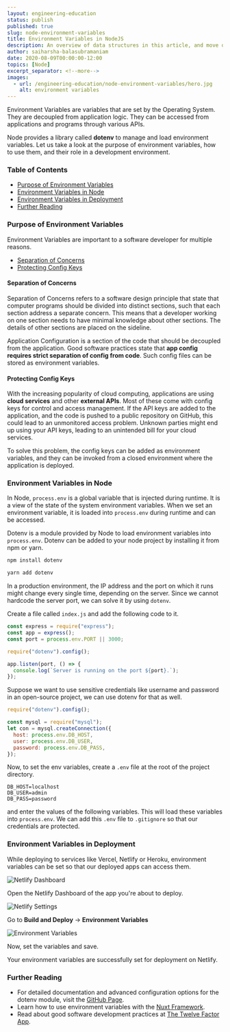 ```yaml
---
layout: engineering-education
status: publish
published: true
slug: node-environment-variables
title: Environment Variables in NodeJS
description: An overview of data structures in this article, and move on to learn about every data structure, and its implementation in Python throughout this series.
author: saiharsha-balasubramaniam
date: 2020-08-09T00:00:00-12:00
topics: [Node]
excerpt_separator: <!--more-->
images:
  - url: /engineering-education/node-environment-variables/hero.jpg
    alt: environment variables
---
```



Environment Variables are variables that are set by the Operating System. They are decoupled from application logic. They can be accessed from applications and programs through various APIs.
<!--more-->

Node provides a library called **dotenv** to manage and load environment variables. Let us take a look at the purpose of environment variables, how to use them, and their role in a development environment.

### Table of Contents

- [Purpose of Environment Variables](#purpose-of-environment-variables)
- [Environment Variables in Node](#environment-variables-in-node)
- [Environment Variables in Deployment](#environment-variables-in-deployment)
- [Further Reading](#further-reading)

### Purpose of Environment Variables

Environment Variables are important to a software developer for multiple reasons.

- [Separation of Concerns](#separation-of-concerns)
- [Protecting Config Keys](#protecting-config-keys)

#### Separation of Concerns
Separation of Concerns refers to a software design principle that state that computer programs should be divided into distinct sections, such that each section address a separate concern. This means that a developer working on one section needs to have minimal knowledge about other sections. The details of other sections are placed on the sideline.

Application Configuration is a section of the code that should be decoupled from the application. Good software practices state that **app config requires strict separation of config from code**. Such config files can be stored as environment variables.

#### Protecting Config Keys
With the increasing popularity of cloud computing, applications are using **cloud services** and other **external APIs**. Most of these come with config keys for control and access management. If the API keys are added to the application, and the code is pushed to a public repository on GitHub, this could lead to an unmonitored access problem. Unknown parties might end up using your API keys, leading to an unintended bill for your cloud services.

To solve this problem, the config keys can be added as environment variables, and they can be invoked from a closed environment where the application is deployed.

### Environment Variables in Node
In Node, `process.env` is a global variable that is injected during runtime. It is a view of the state of the system environment variables. When we set an environment variable, it is loaded into `process.env` during runtime and can be accessed.

Dotenv is a module provided by Node to load environment variables into `process.env`. Dotenv can be added to your node project by installing it from npm or yarn.

```sh
npm install dotenv

yarn add dotenv
```

In a production environment, the IP address and the port on which it runs might change every single time, depending on the server. Since we cannot hardcode the server port, we can solve it by using `dotenv`.

Create a file called `index.js` and add the following code to it.

```js
const express = require("express");
const app = express();
const port = process.env.PORT || 3000;

require("dotenv").config();

app.listen(port, () => {
  console.log(`Server is running on the port ${port}.`);
});
```

Suppose we want to use sensitive credentials like username and password in an open-source project, we can use dotenv for that as well.

```js
require("dotenv").config();

const mysql = require("mysql");
let con = mysql.createConnection({
  host: process.env.DB_HOST,
  user: process.env.DB_USER,
  password: process.env.DB_PASS,
});
```

Now, to set the env variables, create a `.env` file at the root of the project directory.

```
DB_HOST=localhost
DB_USER=admin
DB_PASS=password
```

and enter the values of the following variables. This will load these variables into `process.env`.
We can add this `.env` file to `.gitignore` so that our credentials are protected.

### Environment Variables in Deployment
While deploying to services like Vercel, Netlify or Heroku, environment variables can be set so that our deployed apps can access them.

![Netlify Dashboard](/engineering-education/node-environment-variables/netlify-dash.png)

Open the Netlify Dashboard of the app you're about to deploy.

![Netlify Settings](/engineering-education/node-environment-variables/env-vars.png)

Go to **Build and Deploy** -> **Environment Variables**

![Environment Variables](/engineering-education/node-environment-variables/set-vars.png)

Now, set the variables and save.

Your environment variables are successfully set for deployment on Netlify.

### Further Reading
- For detailed documentation and advanced configuration options for the dotenv module, visit the [GitHub Page](https://github.com/motdotla/dotenv).
- Learn how to use environment variables with the [Nuxt Framework](https://nuxtjs.org/api/configuration-env/).
- Read about good software development practices at [The Twelve Factor App](https://12factor.net/).

